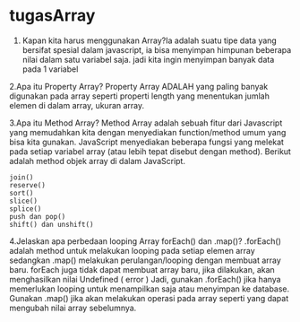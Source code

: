 # tugasArray
1. Kapan kita harus menggunakan Array?Ia adalah suatu tipe data yang bersifat spesial dalam javascript, ia bisa menyimpan himpunan beberapa nilai dalam satu variabel saja. jadi kita ingin menyimpan banyak data pada 1 variabel

2.Apa itu Property Array? Property Array ADALAH yang paling banyak digunakan pada array seperti properti length yang menentukan jumlah elemen di dalam array, ukuran array.

3.Apa itu Method Array? Method Array adalah sebuah fitur dari Javascript yang memudahkan kita dengan menyediakan function/method umum yang bisa kita gunakan. JavaScript menyediakan beberapa fungsi yang melekat pada setiap variabel array (atau lebih tepat disebut dengan method). Berikut adalah method objek array di dalam JavaScript.

    join()
    reserve()
    sort()
    slice()
    splice()
    push dan pop()
    shift() dan unshift()

4.Jelaskan apa perbedaan looping Array forEach() dan .map()? .forEach() adalah method untuk melakukan looping pada setiap elemen array sedangkan .map() melakukan perulangan/looping dengan membuat array baru.
forEach juga tidak dapat membuat array baru, jika dilakukan, akan menghasilkan nilai Undefined ( error )
Jadi, gunakan .forEach() jika hanya memerlukan looping untuk menampilkan saja atau menyimpan ke database.
Gunakan .map() jika akan melakukan operasi pada array seperti yang dapat mengubah nilai array sebelumnya.

